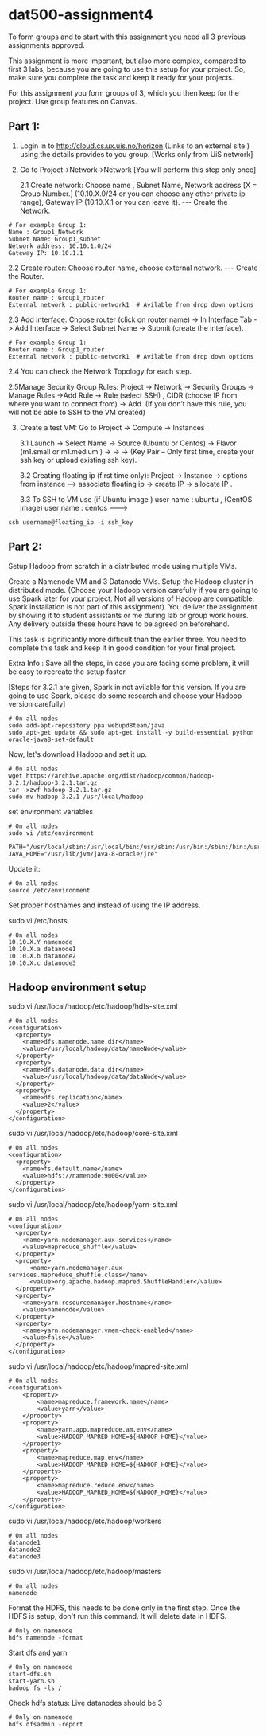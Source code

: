 # dat500-assignment4

To form groups and to start with this assignment you need all 3 previous assignments approved.

This assignment is more important, but also more complex, compared to first 3 labs, because you are going to use this setup for your project. So, make sure you complete the task and keep it ready for your projects.  

For this assignment you form groups of 3, which you then keep for the project. Use group features on Canvas. 

## Part 1: 

1. Login in to http://cloud.cs.ux.uis.no/horizon (Links to an external site.) using the details provides to you group. [Works only from UiS network]
2. Go to Project->Network->Network  [You will perform this step only once] 

   2.1 Create network: Choose name , Subnet Name, Network address [X = Group Number.] (10.10.X.0/24 or you can choose any other private ip range), Gateway IP (10.10.X.1 or you can leave it).  --- Create the Network. 
```
# For example Group 1: 
Name : Group1_Network
Subnet Name: Group1_subnet
Network address: 10.10.1.0/24
Gateway IP: 10.10.1.1
```


   2.2 Create router: Choose router name, choose external network. --- Create the Router. 
```
# For example Group 1: 
Router name : Group1_router
External network : public-network1  # Avilable from drop down options
```


   2.3 Add interface: Choose router (click on router name) -> In Interface Tab -> Add Interface -> Select Subnet Name -> Submit (create the interface). 
```
# For example Group 1: 
Router name : Group1_router
External network : public-network1  # Avilable from drop down options
```


   2.4 You can check the Network Topology for each step. 


   2.5Manage Security Group Rules: Project -> Network -> Security Groups -> Manage Rules ->Add Rule -> Rule (select SSH) , CIDR (choose IP from where you want to connect from) -> Add.   (If you don’t have this rule, you will not be able to SSH to the VM created)


3. Create a test VM: Go to Project -> Compute -> Instances 

   3.1 Launch -> Select Name -> Source (Ubuntu or Centos) -> Flavor (m1.small or m1.medium ) -> -> -> (Key Pair – Only first time, create your ssh key or upload existing ssh key).

   3.2 Creating floating ip (first time only): Project -> Instance -> options from instance --> associate floating ip -> create IP -> allocate IP .

   3.3 To SSH to VM use (if Ubuntu image ) user name : ubuntu ,  (CentOS image) user name : centos  --->      
```
ssh username@floating_ip -i ssh_key
```

## Part 2: 

Setup Hadoop from scratch in a distributed mode using multiple VMs. 

Create a Namenode VM and 3 Datanode VMs. 
Setup the Hadoop cluster in distributed mode. (Choose your Hadoop version carefully if you are going to use Spark later for your project. Not all versions of Hadoop are compatible. Spark installation is not part of this assignment). 
You deliver the assignment by showing it to student assistants or me during lab or group work hours. Any delivery outside these hours have to be agreed on beforehand. 

This task is significantly more difficult than the earlier three. You need to complete this task and keep it in good condition for your final project. 

Extra Info : Save all the steps, in case you are facing some problem, it will be easy to recreate the setup faster. 

[Steps for 3.2.1 are given, Spark in not avilable for this version. If you are going to use Spark, please do some research and choose your Hadoop version carefully]

```
# On all nodes
sudo add-apt-repository ppa:webupd8team/java
sudo apt-get update && sudo apt-get install -y build-essential python oracle-java8-set-default
```

Now, let's download Hadoop and set it up.
```
# On all nodes
wget https://archive.apache.org/dist/hadoop/common/hadoop-3.2.1/hadoop-3.2.1.tar.gz
tar -xzvf hadoop-3.2.1.tar.gz
sudo mv hadoop-3.2.1 /usr/local/hadoop
```
set environment variables
```
# On all nodes
sudo vi /etc/environment

PATH="/usr/local/sbin:/usr/local/bin:/usr/sbin:/usr/bin:/sbin:/bin:/usr/games:/usr/local/games:/usr/local/hadoop/bin:/usr/local/hadoop/sbin"
JAVA_HOME="/usr/lib/jvm/java-8-oracle/jre"
```

Update it:
```
# On all nodes
source /etc/environment
```

Set proper hostnames and instead of using the IP address.

sudo vi /etc/hosts
```
# On all nodes
10.10.X.Y namenode
10.10.X.a datanode1
10.10.X.b datanode2
10.10.X.c datanode3
```

## Hadoop environment setup
sudo vi /usr/local/hadoop/etc/hadoop/hdfs-site.xml

```
# On all nodes
<configuration>
  <property>
    <name>dfs.namenode.name.dir</name>
    <value>/usr/local/hadoop/data/nameNode</value>
  </property>
  <property>
    <name>dfs.datanode.data.dir</name>
    <value>/usr/local/hadoop/data/dataNode</value>
  </property>
  <property>
    <name>dfs.replication</name>
    <value>2</value>
  </property>
</configuration>
```

sudo vi /usr/local/hadoop/etc/hadoop/core-site.xml

```
# On all nodes
<configuration>
  <property>
    <name>fs.default.name</name>
    <value>hdfs://namenode:9000</value>
  </property>
</configuration>
```

sudo vi /usr/local/hadoop/etc/hadoop/yarn-site.xml
```
# On all nodes
<configuration>
  <property>
    <name>yarn.nodemanager.aux-services</name>
    <value>mapreduce_shuffle</value>
  </property>
  <property>
      <name>yarn.nodemanager.aux-services.mapreduce_shuffle.class</name>
      <value>org.apache.hadoop.mapred.ShuffleHandler</value>
  </property>
  <property>
    <name>yarn.resourcemanager.hostname</name>
    <value>namenode</value>
  </property>
  <property>
    <name>yarn.nodemanager.vmem-check-enabled</name>
    <value>false</value>
  </property>
</configuration>
```

sudo vi /usr/local/hadoop/etc/hadoop/mapred-site.xml
```
# On all nodes
<configuration>
    <property>
        <name>mapreduce.framework.name</name>
        <value>yarn</value>
    </property>
    <property>
        <name>yarn.app.mapreduce.am.env</name>
        <value>HADOOP_MAPRED_HOME=${HADOOP_HOME}</value>
    </property>
    <property>
        <name>mapreduce.map.env</name>
        <value>HADOOP_MAPRED_HOME=${HADOOP_HOME}</value>
    </property>
    <property>
        <name>mapreduce.reduce.env</name>
        <value>HADOOP_MAPRED_HOME=${HADOOP_HOME}</value>
    </property>
</configuration>
```

sudo vi /usr/local/hadoop/etc/hadoop/workers
```
# On all nodes
datanode1
datanode2
datanode3
```

sudo vi /usr/local/hadoop/etc/hadoop/masters
```
# On all nodes
namenode
```

Format the HDFS, this needs to be done only in the first step. Once the HDFS is setup, don't run this command. It will delete data in HDFS.
```
# Only on namenode
hdfs namenode -format
```

Start dfs and yarn
```
# Only on namenode
start-dfs.sh
start-yarn.sh
hadoop fs -ls /
```

Check hdfs status: Live datanodes should be 3
```
# Only on namenode
hdfs dfsadmin -report
```


```
```
